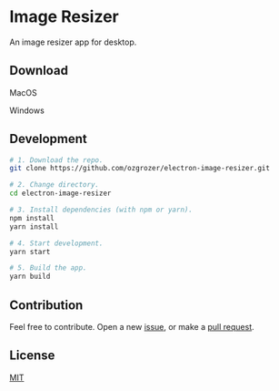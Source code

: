 # Image Resizer
An image resizer app for desktop.

## Download
MacOS

Windows

## Development
```sh
# 1. Download the repo.
git clone https://github.com/ozgrozer/electron-image-resizer.git

# 2. Change directory.
cd electron-image-resizer

# 3. Install dependencies (with npm or yarn).
npm install
yarn install

# 4. Start development.
yarn start

# 5. Build the app.
yarn build
```

## Contribution
Feel free to contribute. Open a new [issue](https://github.com/ozgrozer/electron-image-resizer/issues), or make a [pull request](https://github.com/ozgrozer/electron-image-resizer/pulls).

## License
[MIT](https://github.com/ozgrozer/electron-image-resizer/blob/master/license)
